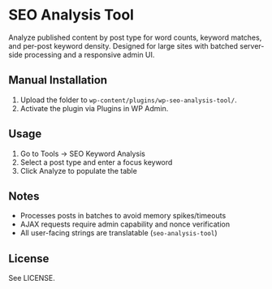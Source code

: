 # SEO Analysis Tool

Analyze published content by post type for word counts, keyword matches, and per-post keyword density. Designed for large sites with batched server-side processing and a responsive admin UI.

## Manual Installation
1. Upload the folder to `wp-content/plugins/wp-seo-analysis-tool/`.
2. Activate the plugin via Plugins in WP Admin.

## Usage
1. Go to Tools → SEO Keyword Analysis
2. Select a post type and enter a focus keyword
3. Click Analyze to populate the table

## Notes
- Processes posts in batches to avoid memory spikes/timeouts
- AJAX requests require admin capability and nonce verification
- All user-facing strings are translatable (`seo-analysis-tool`)

## License
See LICENSE.
